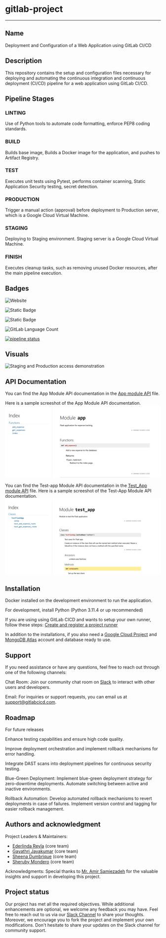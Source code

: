 # gitlab-project

***
## Name
Deployment and Configuration of a Web Application using GitLab CI/CD

## Description
This repository contains the setup and configuration files necessary for deploying and automating the continuous integration and continuous deployment (CI/CD) pipeline for a web application using GitLab CI/CD.
## Pipeline Stages

### LINTING
Use of Python tools to automate code formatting, enforce PEP8 coding standards.

### BUILD
Builds base image, Builds a Docker image for the application, and pushes to Artifact Registry.

### TEST
Executes unit tests using Pytest, performs container scanning, Static Application Security testing, secret detection.

### PRODUCTION
Trigger a manual action (approval) before deployment to Production server, which is a Google Cloud Virtual Machine.

### STAGING
Deploying to Staging environment. Staging server is a Google Cloud Virtual Machine.

### FINISH
Executes cleanup tasks, such as removing unused Docker resources, after the main pipeline execution.


## Badges

![Website](https://img.shields.io/website?url=http%3A%2F%2F34.130.147.47%3A5000%2F&style=for-the-badge)


![Static Badge](https://img.shields.io/badge/database_server-mongodb-green?style=flat-square)

![Static Badge](https://img.shields.io/badge/application_server-google_cloud_computeengine-green?style=flat-square)

![GitLab Language Count](https://img.shields.io/gitlab/languages/count/cbd3345_2_sheena%2Fgitlab-project)


[![pipeline status](https://gitlab.com/cbd3345_2_sheena/gitlab-project/badges/main/pipeline.svg)](https://gitlab.com/cbd3345_2_sheena/gitlab-project/-/commits/main)



## Visuals
![Staging and Production access demonstration](gifs/demo_staging_and_prod_environment_access.gif)

## API Documentation

You can find the App Module API documentation in the [App module API](http://apidocumentationgitlab.s3-website-us-east-1.amazonaws.com/) file.

Here is a sample screeshot of the App Module API documentation.
![App module API](APIdocumentations/moduleapp.png)

You can find the Test-app Module API documentation in the [Test_App module API](http://apidocumentationgitlab2.s3-website-us-east-1.amazonaws.com) file.
Here is a sample screeshot of the Test-App Module API documentation.
![Test-App module API](APIdocumentations/testappmodule.png)



## Installation
Docker installed on the development environment to run the application.

For development, install Python (Python 3.11.4 or up recommended)

If you are using using GitLab CICD and wants to setup your own runner, follow these steps:
[Create and register a project runner](https://docs.gitlab.com/ee/tutorials/create_register_first_runner/#create-and-register-a-project-runner)

In addition to the installations, if you also need a [Google Cloud Project](https://console.cloud.google.com/) and [MongoDB Atlas](https://www.mongodb.com/products/platform/cloud) account and database ready to use.

## Support
If you need assistance or have any questions, feel free to reach out through one of the following channels:

Chat Room: Join our community chat room on [Slack](https://join.slack.com/t/slack-wjn8365/shared_invite/zt-2h52ilcgi-N330_9FXPN9S6ittxT4fYg) to interact with other users and developers.

Email: For inquiries or support requests, you can email us at support@gitlabcicd.com.

## Roadmap
For future releases

Enhance testing capabilities and ensure high code quality.

Improve deployment orchestration and implement rollback mechanisms for error handling.

Integrate DAST scans into deployment pipelines for continuous security testing.

Blue-Green Deployment:
Implement blue-green deployment strategy for zero-downtime deployments.
Automate switching between active and inactive environments.

Rollback Automation:
Develop automated rollback mechanisms to revert deployments in case of failures.
Implement version control and tagging for easier rollback management.


## Authors and acknowledgment

Project Leaders & Maintainers:

- [Ederlinda Reyla](https://gitlab.com/C0884805) (core team)
- [Gayathri Jayakumar](https://gitlab.com/gayathri_jk) (core team)
- [Sheena Dumbrique](https://gitlab.com/sheezzz) (core team)
- [Sheruby Mondero](https://gitlab.com/Sheruby) (core team)

Acknowledgments:
Special thanks to [Mr. Amir Samiezadeh](https://gitlab.com/amirsmz) for the valuable insights and support in developing this project.




## Project status
Our project has met all the required objectives. While additional enhancements are optional, we welcome any feedback you may have. Feel free to reach out to us via our [Slack Channel](https://join.slack.com/t/slack-wjn8365/shared_invite/zt-2h52ilcgi-N330_9FXPN9S6ittxT4fYg) to share your thoughts. Moreover, we encourage you to fork the project and implement your own modifications. Don't hesitate to share your updates on the Slack channel for community support.
